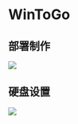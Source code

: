 # WinToGo

## 部署制作

![](D:\GitHub\noteBook\images\WTG\2023-05-02_045857.png)

## 硬盘设置

![](D:\GitHub\noteBook\images\WTG\2023-05-02_050006.png)